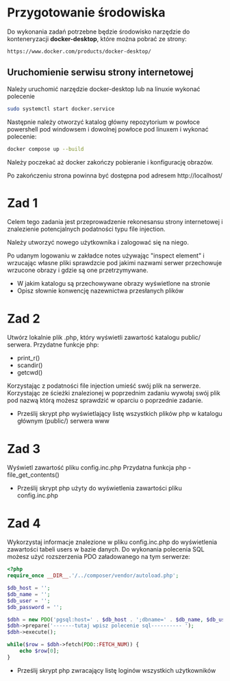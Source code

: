 # Przygotowanie środowiska
Do wykonania zadań potrzebne będzie środowisko narzędzie do konteneryzacji **docker-desktop**, które można pobrać ze strony:
```
https://www.docker.com/products/docker-desktop/
```

##  Uruchomienie serwisu strony internetowej
Należy uruchomić narzędzie docker-desktop lub na linuxie wykonać polecenie 
```sh
sudo systemctl start docker.service
```

Następnie należy otworzyć katalog główny repozytorium w powłoce powershell pod windowsem i dowolnej powłoce pod linuxem i wykonać polecenie:
```sh
docker compose up --build
```

Należy poczekać aż docker zakończy pobieranie i konfigurację obrazów.

Po zakończeniu strona powinna być dostępna pod adresem http://localhost/

# Zad 1
Celem tego zadania jest przeprowadzenie rekonesansu strony internetowej i znalezienie potencjalnych podatności typu file injection.

Należy utworzyć nowego użytkownika i zalogować się na niego.

Po udanym logowaniu w zakładce notes używając "inspect element" i wrzucając własne pliki sprawdzcie pod jakimi nazwami serwer przechowuje wrzucone obrazy i gdzie są one przetrzymywane.

- W jakim katalogu są przechowywane obrazy wyświetlone na stronie
- Opisz słownie konwencję nazewnictwa przesłanych plików

# Zad 2
Utwórz lokalnie plik .php, który wyświetli zawartość katalogu public/ serwera.
Przydatne funkcje php:
 - print_r()
 - scandir()
 - getcwd()

Korzystając z podatności file injection umieść swój plik na serwerze. Korzystając ze ścieżki znalezionej w poprzednim zadaniu wywołaj swój plik pod nazwą którą możesz sprawdzić w oparciu o poprzednie zadanie.

- Prześlij skrypt php wyświetlający listę wszystkich plików php w katalogu głównym (public/) serwera www

# Zad 3

Wyświetl zawartość pliku config.inc.php 
Przydatna funkcja php - file_get_contents()

- Prześlij skrypt php użyty do wyświetlenia zawartości pliku config.inc.php

# Zad 4
Wykorzystaj informacje znalezione w pliku config.inc.php do wyświetlenia zawartości tabeli users w bazie danych.
Do wykonania polecenia SQL możesz użyć rozszerzenia PDO załadowanego na tym serwerze:
```php
<?php
require_once __DIR__.'/../composer/vendor/autoload.php';

$db_host = '';
$db_name = '';
$db_user = '';
$db_password = '';

$dbh = new PDO('pgsql:host=' . $db_host . ';dbname=' . $db_name, $db_user, $db_password);
$dbh->prepare('-------tutaj wpisz polecenie sql---------- ');
$dbh->execute();

while($row = $dbh->fetch(PDO::FETCH_NUM)) {
    echo $row[0];
}

```
- Prześlij skrypt php zwracający listę loginów wszystkich użytkowników
